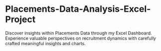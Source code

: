 # Placements-Data-Analysis-Excel-Project
Discover insights within Placements Data through my Excel Dashboard. Experience valuable perspectives on recruitment dynamics with carefully crafted meaningful insights and charts.
